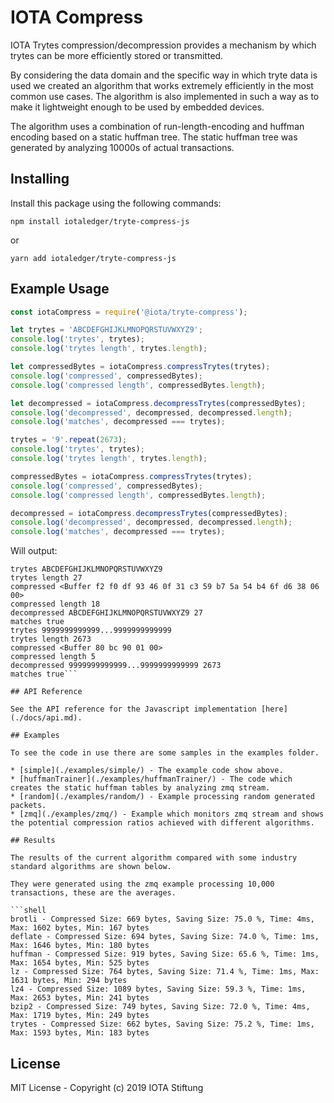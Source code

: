 # IOTA Compress

IOTA Trytes compression/decompression provides a mechanism by which trytes can be more efficiently stored or transmitted.

By considering the data domain and the specific way in which tryte data is used we created an algorithm that works extremely efficiently in the most common use cases. The algorithm is also implemented in such a way as to make it lightweight enough to be used by embedded devices.

The algorithm uses a combination of run-length-encoding and huffman encoding based on a static huffman tree. The static huffman tree was generated by analyzing 10000s of actual transactions.

## Installing

Install this package using the following commands:

```shell
npm install iotaledger/tryte-compress-js
```

or

```shell
yarn add iotaledger/tryte-compress-js
```

## Example Usage

```js
const iotaCompress = require('@iota/tryte-compress');

let trytes = 'ABCDEFGHIJKLMNOPQRSTUVWXYZ9';
console.log('trytes', trytes);
console.log('trytes length', trytes.length);

let compressedBytes = iotaCompress.compressTrytes(trytes);
console.log('compressed', compressedBytes);
console.log('compressed length', compressedBytes.length);

let decompressed = iotaCompress.decompressTrytes(compressedBytes);
console.log('decompressed', decompressed, decompressed.length);
console.log('matches', decompressed === trytes);

trytes = '9'.repeat(2673);
console.log('trytes', trytes);
console.log('trytes length', trytes.length);

compressedBytes = iotaCompress.compressTrytes(trytes);
console.log('compressed', compressedBytes);
console.log('compressed length', compressedBytes.length);

decompressed = iotaCompress.decompressTrytes(compressedBytes);
console.log('decompressed', decompressed, decompressed.length);
console.log('matches', decompressed === trytes);
```

Will output:

```shell
trytes ABCDEFGHIJKLMNOPQRSTUVWXYZ9
trytes length 27
compressed <Buffer f2 f0 df 93 46 0f 31 c3 59 b7 5a 54 b4 6f d6 38 06 00>
compressed length 18
decompressed ABCDEFGHIJKLMNOPQRSTUVWXYZ9 27
matches true
trytes 9999999999999...9999999999999
trytes length 2673
compressed <Buffer 80 bc 90 01 00>
compressed length 5
decompressed 9999999999999...9999999999999 2673
matches true```

## API Reference

See the API reference for the Javascript implementation [here](./docs/api.md).

## Examples

To see the code in use there are some samples in the examples folder.

* [simple](./examples/simple/) - The example code show above.
* [huffmanTrainer](./examples/huffmanTrainer/) - The code which creates the static huffman tables by analyzing zmq stream.
* [random](./examples/random/) - Example processing random generated packets.
* [zmq](./examples/zmq/) - Example which monitors zmq stream and shows the potential compression ratios achieved with different algorithms.

## Results

The results of the current algorithm compared with some industry standard algorithms are shown below.

They were generated using the zmq example processing 10,000 transactions, these are the averages.

```shell
brotli - Compressed Size: 669 bytes, Saving Size: 75.0 %, Time: 4ms, Max: 1602 bytes, Min: 167 bytes
deflate - Compressed Size: 694 bytes, Saving Size: 74.0 %, Time: 1ms, Max: 1646 bytes, Min: 180 bytes
huffman - Compressed Size: 919 bytes, Saving Size: 65.6 %, Time: 1ms, Max: 1654 bytes, Min: 525 bytes
lz - Compressed Size: 764 bytes, Saving Size: 71.4 %, Time: 1ms, Max: 1631 bytes, Min: 294 bytes
lz4 - Compressed Size: 1089 bytes, Saving Size: 59.3 %, Time: 1ms, Max: 2653 bytes, Min: 241 bytes
bzip2 - Compressed Size: 749 bytes, Saving Size: 72.0 %, Time: 4ms, Max: 1719 bytes, Min: 249 bytes
trytes - Compressed Size: 662 bytes, Saving Size: 75.2 %, Time: 1ms, Max: 1593 bytes, Min: 183 bytes
```

## License

MIT License - Copyright (c) 2019 IOTA Stiftung
